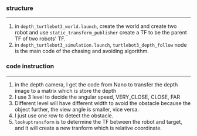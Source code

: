 ### structure
--------
1. in `depth_turtlebot3_world.launch`, create the world and create two robot and use `static_transform_publisher` create a TF to be the parent TF of two robots' TF.
2. in `depth_turtlebot3_simulation.launch`, `turtlebot3_depth_follow` node is the main code of the chasing and avoiding algorithm.

### code instruction
---------
1. in the depth camera, I get the code from Nano to transfer the depth image to a matrix which is store the depth
2. I use 3 level to decide the angular speed, VERY_CLOSE, CLOSE, FAR
3. Different level will have different width to avoid the obstacle because the object further, the view angle is smaller, vice versa.
4. I just use one row to detect the obstacle.
5. `lookuptransform` is to determine the TF between the robot and target, and it will create a new tranform which is relative coordinate.

